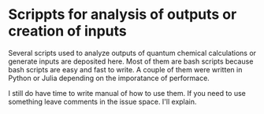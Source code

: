 # Scrippts for analysis of outputs or creation of inputs
Several scripts used to analyze outputs of quantum chemical calculations or generate inputs are deposited here. Most of them are bash scripts because bash scripts are easy and fast to write. A couple of them were written in Python or Julia depending on the imporatance of performace. 

I still do have time to write manual of how to use them. If you need to use something leave comments in the issue space. I'll explain.
